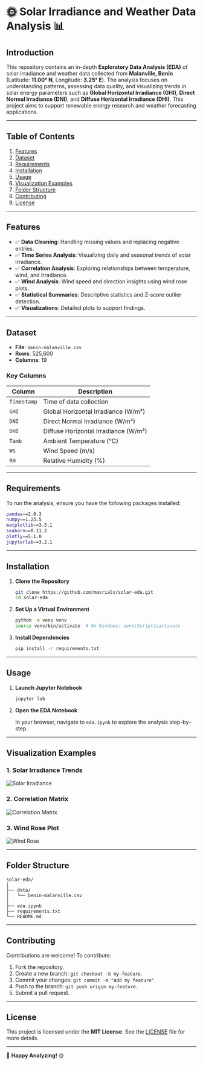# 🌞 **Solar Irradiance and Weather Data Analysis** 📊

## **Introduction**

This repository contains an in-depth **Exploratory Data Analysis (EDA)** of solar irradiance and weather data collected from **Malanville, Benin** (Latitude: **11.00° N**, Longitude: **3.25° E**). The analysis focuses on understanding patterns, assessing data quality, and visualizing trends in solar energy parameters such as **Global Horizontal Irradiance (GHI)**, **Direct Normal Irradiance (DNI)**, and **Diffuse Horizontal Irradiance (DHI)**. This project aims to support renewable energy research and weather forecasting applications.

---

## **Table of Contents**

1. [Features](#features)  
2. [Dataset](#dataset)  
3. [Requirements](#requirements)  
4. [Installation](#installation)  
5. [Usage](#usage)  
6. [Visualization Examples](#visualization-examples)  
7. [Folder Structure](#folder-structure)  
8. [Contributing](#contributing)  
9. [License](#license)  

---

## **Features**

- ✅ **Data Cleaning**: Handling missing values and replacing negative entries.  
- ✅ **Time Series Analysis**: Visualizing daily and seasonal trends of solar irradiance.  
- ✅ **Correlation Analysis**: Exploring relationships between temperature, wind, and irradiance.  
- ✅ **Wind Analysis**: Wind speed and direction insights using wind rose plots.  
- ✅ **Statistical Summaries**: Descriptive statistics and Z-score outlier detection.  
- ✅ **Visualizations**: Detailed plots to support findings.  

---

## **Dataset**

- **File**: `benin-malanville.csv`  
- **Rows**: 525,600  
- **Columns**: 19  

### **Key Columns**

| **Column**  | **Description**                           |  
|-------------|-------------------------------------------|  
| `Timestamp` | Time of data collection                  |  
| `GHI`       | Global Horizontal Irradiance (W/m²)      |  
| `DNI`       | Direct Normal Irradiance (W/m²)          |  
| `DHI`       | Diffuse Horizontal Irradiance (W/m²)     |  
| `Tamb`      | Ambient Temperature (°C)                 |  
| `WS`        | Wind Speed (m/s)                         |  
| `RH`        | Relative Humidity (%)                    |  

---

## **Requirements**

To run the analysis, ensure you have the following packages installed:

```bash
pandas==2.0.3  
numpy==1.23.5  
matplotlib==3.5.1  
seaborn==0.11.2  
plotly==5.1.0  
jupyterlab==3.2.1  
```

---

## **Installation**

1. **Clone the Repository**

   ```bash
   git clone https://github.com/masrialx/solar-eda.git  
   cd solar-eda  
   ```

2. **Set Up a Virtual Environment**

   ```bash
   python -m venv venv  
   source venv/bin/activate  # On Windows: venv\Scripts\activate  
   ```

3. **Install Dependencies**

   ```bash
   pip install -r requirements.txt  
   ```

---

## **Usage**

1. **Launch Jupyter Notebook**

   ```bash
   jupyter lab  
   ```

2. **Open the EDA Notebook**  

   In your browser, navigate to `eda.ipynb` to explore the analysis step-by-step.

---

## **Visualization Examples**

### **1. Solar Irradiance Trends**

![Solar Irradiance](path/to/ghi_dni_dhi_timeseries.png)  

### **2. Correlation Matrix**

![Correlation Matrix](path/to/correlation_matrix.png)  

### **3. Wind Rose Plot**

![Wind Rose](path/to/wind_rose.png)  

---

## **Folder Structure**

```plaintext
solar-eda/  
│  
├── data/  
│   └── benin-malanville.csv  
│  
├── eda.ipynb  
├── requirements.txt  
└── README.md  
```

---

## **Contributing**

Contributions are welcome! To contribute:

1. Fork the repository.  
2. Create a new branch: `git checkout -b my-feature`.  
3. Commit your changes: `git commit -m "Add my feature"`.  
4. Push to the branch: `git push origin my-feature`.  
5. Submit a pull request.

---

## **License**

This project is licensed under the **MIT License**. See the [LICENSE](LICENSE) file for more details.

---

🚀 **Happy Analyzing!** 🌞